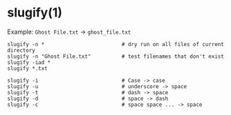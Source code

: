 # slugify(1)

Example: `Ghost File.txt` -> `ghost_file.txt`

    slugify -n *                         # dry run on all files of current directory
    slugify -n "Ghost File.txt"          # test filenames that don't exist
    slugify -iad *
    slugify *.txt

    slugify -i                           # Case -> case
    slugify -u                           # underscore -> space
    slugify -t                           # dash -> space
    slugify -d                           # space -> dash
    slugify -c                           # space space ... -> space
